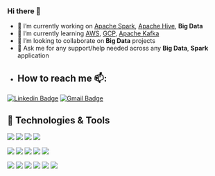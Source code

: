### Hi there 👋


- 🔭 I’m currently working on [Apache Spark](https://github.com/apache/spark), [Apache Hive](https://github.com/apache/hive), **Big Data**
- 🌱 I’m currently learning [AWS](https://aws.amazon.com/), [GCP](https://cloud.google.com/), [Apache Kafka](https://github.com/apache/kafka)
- 👯 I’m looking to collaborate on **Big Data** projects
- 💬 Ask me for any support/help needed across any **Big Data**, **Spark** application
- ## How to reach me 📫: 
[![Linkedin Badge](https://img.shields.io/badge/-mintuchoudhary-blue?style=flat-square&logo=Linkedin&logoColor=white&link=https://www.linkedin.com/in/mintuchoudhary)](https://www.linkedin.com/in/mintuchoudhary) [![Gmail Badge](https://img.shields.io/badge/-mintuchoudhary01@gmail.com-blue?style=flat-square&logo=Gmail&logoColor=white)](mailto:mintuchoudhary01@gmail.com) 


## 🔧 Technologies & Tools
![](https://img.shields.io/badge/Code-Java-informational?style=flat&logo=java&logoColor=white&color=6aa6f8)
![](https://img.shields.io/badge/Code-Scala-informational?style=flat&logo=scala&logoColor=white&color=6aa6f8)
![](https://img.shields.io/badge/Code-Python-informational?style=flat&logo=python&logoColor=white&color=6aa6f8)
![](https://img.shields.io/badge/Code-SQL-informational?style=flat&logo=sql&logoColor=white&color=6aa6f8)

![](https://img.shields.io/badge/Tools-Spark-informational?style=flat&logo=apache-spark&logoColor=white&color=6aa6f8)
![](https://img.shields.io/badge/Tools-MapReduce-informational?style=flat&logo=apache-mapreduce&logoColor=white&color=6aa6f8)
![](https://img.shields.io/badge/Tools-Hadoop-informational?style=flat&logo=apache-airflow&logoColor=white&color=6aa6f8)
![](https://img.shields.io/badge/Tools-Docker-informational?style=flat&logo=docker&logoColor=white&color=6aa6f8)
![](https://img.shields.io/badge/Tools-Spring-informational?style=flat&logo=spring&logoColor=white&color=6aa6f8)


![](https://img.shields.io/badge/DB-Hive-informational?style=flat&logo=hive&logoColor=white&color=6aa6f8)
![](https://img.shields.io/badge/DB-Impala-informational?style=flat&logo=impala&logoColor=white&color=6aa6f8)
![](https://img.shields.io/badge/DB-MongoDB-informational?style=flat&logo=presto&logoColor=white&color=6aa6f8)
![](https://img.shields.io/badge/DB-BigQuery-informational?style=flat&logo=google-cloud&logoColor=white&color=6aa6f8)
![](https://img.shields.io/badge/DB-MySQL-informational?style=flat&logo=mysql&logoColor=white&color=6aa6f8)
![](https://img.shields.io/badge/DB-Oracle-informational?style=flat&logo=oracle&logoColor=white&color=6aa6f8)




<!--
**mintuchoudhary/mintuchoudhary** is a ✨ _special_ ✨ repository because its `README.md` (this file) appears on your GitHub profile.

Here are some ideas to get you started:

- 🔭 I’m currently working on [Apache Spark](https://github.com/apache/spark) [Apache Hive] (https://github.com/apache/hive)
- 🌱 I’m currently learning [AWS], [GCP], [Apache Kafka](https://github.com/apache/kafka)
- 👯 I’m looking to collaborate on [Big Data] projects
- 💬 Ask me about any support/help needed across Big Data, Spark application
- 📫 How to reach me:  

- 😄 Pronouns: ...
- ⚡ Fun fact: ...
-->
